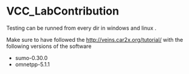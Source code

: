 # VCC_LabContribution

Testing can be runned from every dir in windows and linux .

Make sure to have followed the http://veins.car2x.org/tutorial/ with the following versions of the software

- sumo-0.30.0
- omnetpp-5.1.1


